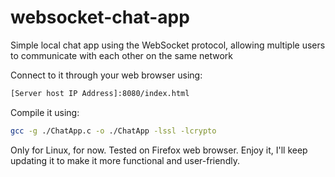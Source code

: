 # websocket-chat-app
Simple local chat app using the WebSocket protocol, allowing multiple users to communicate with each other on the same network

Connect to it through your web browser using:
```sh
[Server host IP Address]:8080/index.html
```

Compile it using:
```sh
gcc -g ./ChatApp.c -o ./ChatApp -lssl -lcrypto
```

Only for Linux, for now.
Tested on Firefox web browser.
Enjoy it, I'll keep updating it to make it more functional and user-friendly.
